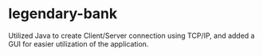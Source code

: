 # legendary-bank
Utilized Java to create Client/Server connection using TCP/IP, and added a GUI for easier utilization of the application.
